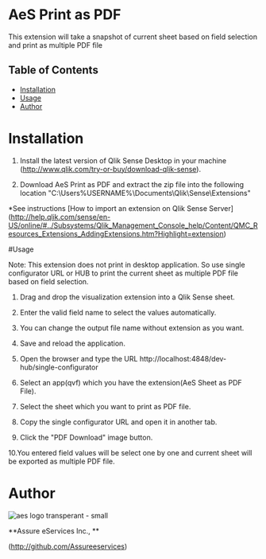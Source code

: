 # AeS Print as PDF
This extension will take a snapshot of current sheet based on field selection and print as multiple PDF file

## Table of Contents

* [Installation](#installation)
* [Usage](#usage)
* [Author](#author)


# Installation

1. Install the latest version of Qlik Sense Desktop in your machine (http://www.qlik.com/try-or-buy/download-qlik-sense).

2. Download AeS Print as PDF and extract the zip file into the following location "C:\Users\%USERNAME%\Documents\Qlik\Sense\Extensions\"

*See instructions 
[How to import an extension on Qlik Sense Server]
(http://help.qlik.com/sense/en-US/online/#../Subsystems/Qlik_Management_Console_help/Content/QMC_Resources_Extensions_AddingExtensions.htm?Highlight=extension)

#Usage

Note: This extension does not print in desktop application. So use single configurator URL or HUB to print the current sheet as multiple PDF file based on field selection.

1. Drag and drop the visualization extension into a Qlik Sense sheet.

2. Enter the valid field name to select the values automatically.

3. You can change the output file name without extension as you want.

4. Save and reload the application. 

5. Open the browser and type the URL http://localhost:4848/dev-hub/single-configurator 

6. Select an app(qvf) which you have the extension(AeS Sheet as PDF File).

7. Select the sheet which you want to print as PDF file.

8. Copy the single configurator URL and open it in another tab.

9. Click the "PDF Download" image button.

10.You entered field values will be select one by one and current sheet will be exported as multiple PDF file.


	
# Author

![aes logo transperant - small](https://cloud.githubusercontent.com/assets/18327523/14427159/d6e64e9c-0010-11e6-9532-d4682e9ea0a0.png)

**Assure eServices Inc., **

(http://github.com/Assureeservices)
